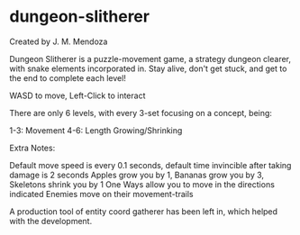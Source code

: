 # dungeon-slitherer

Created by J. M. Mendoza

Dungeon Slitherer is a puzzle-movement game, a strategy dungeon clearer, with snake elements incorporated in.
Stay alive, don't get stuck, and get to the end to complete each level!

WASD to move, Left-Click to interact

There are only 6 levels, with every 3-set focusing on a concept, being:

1-3: Movement
4-6: Length Growing/Shrinking

Extra Notes:

Default move speed is every 0.1 seconds, default time invincible after taking damage is 2 seconds 
Apples grow you by 1, Bananas grow you by 3, Skeletons shrink you by 1
One Ways allow you to move in the directions indicated
Enemies move on their movement-trails

A production tool of entity coord gatherer has been left in, which helped with the development.
